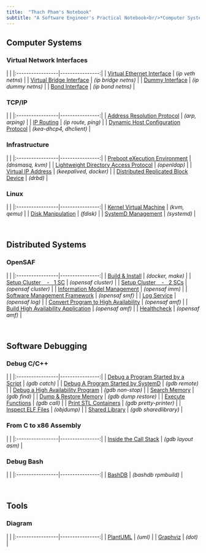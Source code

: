 ```yaml
---
title:  "Thach Pham's Notebook"
subtitle: "A Software Engineer's Practical Notebook<br/>*Computer Systems - Distributed Systems - Software Debugging*"
---
```



## Computer Systems
### Virtual Network Interfaces
| |
|:-----------------|----------------:|
| [Virtual Ethernet Interface](html/veth.html) | (*ip veth netns*) |
| [Virtual Bridge Interface](html/vbridge.html) | *(ip bridge netns)* |
| [Dummy Interface](html/vdummy-interface.html) | *(ip dummy netns)* |
| [Bond Interface](html/vbond-interface.html) | *(ip bond netns)* |


### TCP/IP
| |
|:-----------------|----------------:|
| [Address Resolution Protocol](html/arp.html) | *(arp, arping)* |
| [IP Routing](html/ip-routing.html) | *(ip route, ping)* |
| [Dynamic Host Configuration Protocol](html/dhcp.html) | *(kea-dhcp4, dhclient)* |

### Infrastructure
| |
|:-----------------|----------------:|
| [Preboot eXecution Environment](html/pxe.html) | *(dnsmasq, kvm)* |
| [Lightweight Directory Access Protocol](html/ldap.html) | *(openldap)* |
| [Virtual IP Address](html/vip.html) | *(keepalived, docker)* |
| [Distributed Replicated Block Device](html/drbd.html) | *(drbd)* |


### Linux
| |
|:-----------------|----------------:|
| [Kernel Virtual Machine](html/kvm.html)           | *(kvm, qemu)*  |
| [Disk Manipulation](html/fdisk.html)   | *(fdisk)*  |
| [SystemD Management](html/systemd.html)           | *(systemd)*  |

<br>


## Distributed Systems
### OpenSAF
| |
|:-----------------|----------------:|
| [Build & Install](html/opensaf-install.html) | *(docker, make)* |
| [Setup Cluster &nbsp;&nbsp; - &nbsp; 1 SC](html/opensaf-1sc.html) | *(opensaf cluster)* |
| [Setup Cluster &nbsp;&nbsp; - &nbsp; 2 SCs](html/opensaf-2sc.html) | *(opensaf cluster)* |
| [Information Model Management](html/opensaf-imm.html) | *(opensaf imm)* |
| [Software Management Framework](html/opensaf-smf.html) | *(opensaf smf)* |
| [Log Service](html/opensaf-log.html) | *(opensaf log)* |
| [Convert Program to High Availability](html/opensaf-amf-non-sa-aware.html) | *(opensaf amf)* |
| [Build High Availability Application](html/opensaf-amf-sa-aware.html) | *(opensaf amf)* |
| [Healthcheck](html/opensaf-healthcheck.html) | *(opensaf amf)* |

<br>


## Software Debugging
### Debug C/C++
| |
|:-----------------|----------------:|
| [Debug a Program Started by a Script](html/gdb-program-started-by-script.html)    | *(gdb catch)*     |
| [Debug A Program Started by SystemD](html/gdb-program-started-by-systemd.html)    | *(gdb remote)*    |
| [Debug a High Availability Program](html/gdb-ha-program.html) | *(gdb non-stop)* |
| [Search Memory](html/gdb-find.html)                   | *(gdb find)*  |
| [Dump & Restore Memory](html/gdb-dump-restore.html)   | *(gdb dump restore)*  |
| [Execute Functions](html/gdb-call.html)               | *(gdb call)*  |
| [Print STL Containers](html/gdb-stl.html)             | *(gdb pretty-printer)*   |
| [Inspect ELF Files](html/elf.html)                    | *(objdump)*  |
| [Shared Library](html/cpp-shared-library.html)        | *(gdb sharedlibrary)*   |


### From C to x86 Assembly
| |
|:-----------------|----------------:|
| [Inside the Call Stack](html/c-callstack.html) | *(gdb layout asm)* |


### Debug Bash
| |
|:-----------------|----------------:|
| [BashDB](html/bashdb.html) | *(bashdb rpmbuild)* |

<br>


## Tools
### Diagram
| |
|:-----------------|----------------:|
| [PlantUML](html/plantuml.html) | *(uml)* |
| [Graphviz](html/graphviz.html) | *(dot)* |

